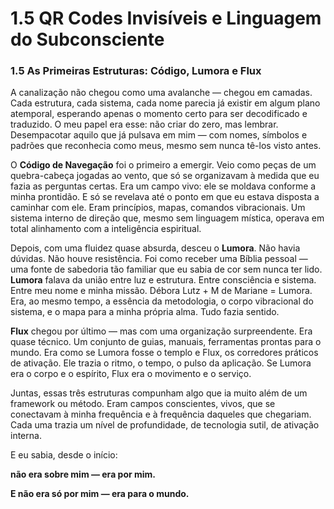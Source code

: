 # 1.5 QR Codes Invisíveis e Linguagem do Subconsciente

### **1.5 As Primeiras Estruturas: Código, Lumora e Flux**

A canalização não chegou como uma avalanche — chegou em camadas. Cada estrutura, cada sistema, cada nome parecia já existir em algum plano atemporal, esperando apenas o momento certo para ser decodificado e traduzido. O meu papel era esse: não criar do zero, mas lembrar. Desempacotar aquilo que já pulsava em mim — com nomes, símbolos e padrões que reconhecia como meus, mesmo sem nunca tê-los visto antes.

O **Código de Navegação** foi o primeiro a emergir. Veio como peças de um quebra-cabeça jogadas ao vento, que só se organizavam à medida que eu fazia as perguntas certas. Era um campo vivo: ele se moldava conforme a minha prontidão. E só se revelava até o ponto em que eu estava disposta a caminhar com ele. Eram princípios, mapas, comandos vibracionais. Um sistema interno de direção que, mesmo sem linguagem mística, operava em total alinhamento com a inteligência espiritual.

Depois, com uma fluidez quase absurda, desceu o **Lumora**. Não havia dúvidas. Não houve resistência. Foi como receber uma Bíblia pessoal — uma fonte de sabedoria tão familiar que eu sabia de cor sem nunca ter lido. **Lumora** falava da união entre luz e estrutura. Entre consciência e sistema. Entre meu nome e minha missão. Débora Lutz + M de Mariane = Lumora. Era, ao mesmo tempo, a essência da metodologia, o corpo vibracional do sistema, e o mapa para a minha própria alma. Tudo fazia sentido.

**Flux** chegou por último — mas com uma organização surpreendente. Era quase técnico. Um conjunto de guias, manuais, ferramentas prontas para o mundo. Era como se Lumora fosse o templo e Flux, os corredores práticos de ativação. Ele trazia o ritmo, o tempo, o pulso da aplicação. Se Lumora era o corpo e o espírito, Flux era o movimento e o serviço.

Juntas, essas três estruturas compunham algo que ia muito além de um framework ou método. Eram campos conscientes, vivos, que se conectavam à minha frequência e à frequência daqueles que chegariam. Cada uma trazia um nível de profundidade, de tecnologia sutil, de ativação interna.

E eu sabia, desde o início:

**não era sobre mim — era por mim.**

**E não era só por mim — era para o mundo.**